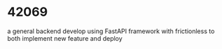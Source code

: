 # 42069
a general backend develop using FastAPI framework with frictionless to both implement new feature and deploy  




